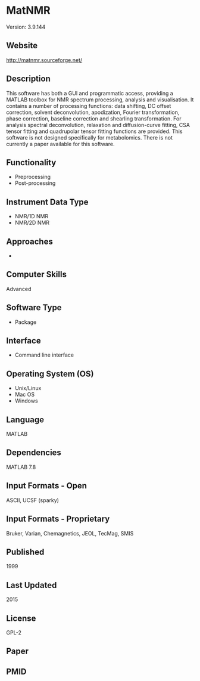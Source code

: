 # MatNMR
Version: 3.9.144

## Website
http://matnmr.sourceforge.net/

## Description
This software has both a GUI and programmatic access, providing a MATLAB toolbox for NMR spectrum processing, analysis and visualisation. It contains a number of processing functions: data shifting, DC offset correction, solvent deconvolution, apodization, Fourier transformation, phase correction, baseline correction and shearling transformation. For analysis spectral deconvolution, relaxation and diffusion-curve fitting, CSA tensor fitting and quadrupolar tensor fitting functions are provided. This software is not designed specifically for metabolomics. There is not currently a paper available for this software.

## Functionality
- Preprocessing
- Post-processing

## Instrument Data Type
- NMR/1D NMR
- NMR/2D NMR

## Approaches
-

## Computer Skills
Advanced

## Software Type
- Package

## Interface
- Command line interface

## Operating System (OS)
- Unix/Linux
- Mac OS
- Windows

## Language
MATLAB

## Dependencies
MATLAB 7.8

## Input Formats - Open
ASCII, UCSF (sparky)

## Input Formats - Proprietary
Bruker, Varian, Chemagnetics, JEOL, TecMag, SMIS

## Published
1999

## Last Updated
2015

## License
GPL-2

## Paper

## PMID
